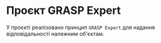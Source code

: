 # Проєкт GRASP Expert

У проєкті реалізовано принцип `GRASP Expert` для надання відповідальності належним об'єктам.